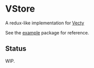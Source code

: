 # VStore

A redux-like implementation for [Vecty](https://www.github.com/gopherjs/vecty)

See the [example](https://github.com/marwan-at-work/vstore/blob/example) package for reference. 

## Status

WIP.